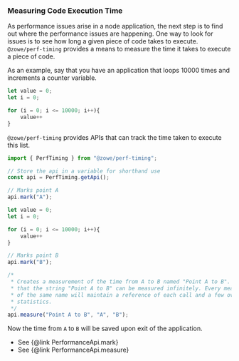 ### Measuring Code Execution Time
As performance issues arise in a node application, the next step is to find out where the performance issues are happening. One way to look for issues is to see how long a given piece of code takes to execute. `@zowe/perf-timing` provides a means to measure the time it takes to execute a piece of code.

As an example, say that you have an application that loops 10000 times and increments a counter variable.

```TypeScript
let value = 0;
let i = 0;

for (i = 0; i <= 10000; i++){
    value++
}
```

`@zowe/perf-timing` provides APIs that can track the time taken to execute this list.

```TypeScript
import { PerfTiming } from "@zowe/perf-timing";

// Store the api in a variable for shorthand use
const api = PerfTiming.getApi();

// Marks point A
api.mark("A");

let value = 0;
let i = 0;

for (i = 0; i <= 10000; i++){
    value++
}

// Marks point B
api.mark("B");

/*
 * Creates a measurement of the time from A to B named "Point A to B". Note
 * that the string "Point A to B" can be measured infinitely. Every measurement
 * of the same name will maintain a reference of each call and a few overall
 * statistics.
 */
api.measure("Point A to B", "A", "B");
```

Now the time from `A` to `B` will be saved upon exit of the application.

- See {@link PerformanceApi.mark}
- See {@link PerformanceApi.measure}
